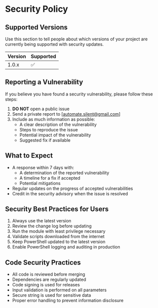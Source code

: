 # Security Policy

## Supported Versions

Use this section to tell people about which versions of your project are currently being supported with security updates.

| Version | Supported          |
| ------- | ------------------ |
| 1.0.x   | :white_check_mark: |

## Reporting a Vulnerability

If you believe you have found a security vulnerability, please follow these steps:

1. **DO NOT** open a public issue
2. Send a private report to [automate.silent@gmail.com]
3. Include as much information as possible:
   - A clear description of the vulnerability
   - Steps to reproduce the issue
   - Potential impact of the vulnerability
   - Suggested fix if available

## What to Expect

- A response within 7 days with:
  - A determination of the reported vulnerability
  - A timeline for a fix if accepted
  - Potential mitigations
- Regular updates on the progress of accepted vulnerabilities
- Credit in the security advisory when the issue is resolved

## Security Best Practices for Users

1. Always use the latest version
2. Review the change log before updating
3. Run the module with least privilege necessary
4. Validate scripts downloaded from the internet
5. Keep PowerShell updated to the latest version
6. Enable PowerShell logging and auditing in production

## Code Security Practices

- All code is reviewed before merging
- Dependencies are regularly updated
- Code signing is used for releases
- Input validation is performed on all parameters
- Secure string is used for sensitive data
- Proper error handling to prevent information disclosure
